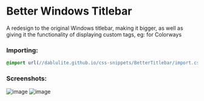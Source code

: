 # Better Windows Titlebar
A redesign to the original Windows titlebar, making it bigger, as well as giving it the functionality of displaying custom tags, eg: for Colorways

### Importing:
```css
@import url(//dablulite.github.io/css-snippets/BetterTitlebar/import.css);
```

### Screenshots:
![image](https://github.com/DaBluLite/css-snippets/assets/73998678/e5fe7d6f-0884-4f62-924c-99c40ab82505)
![image](https://github.com/DaBluLite/css-snippets/assets/73998678/f4e86421-2d91-4906-b7a9-7045d1068d40)
